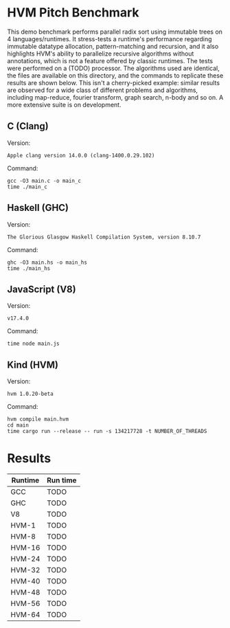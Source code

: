 HVM Pitch Benchmark
===================

This demo benchmark performs parallel radix sort using immutable trees on 4
languages/runtimes. It stress-tests a runtime's performance regarding immutable
datatype allocation, pattern-matching and recursion, and it also highlights
HVM's ability to parallelize recursive algorithms without annotations, which is
not a feature offered by classic runtimes. The tests were performed on a (TODO)
processor. The algorithms used are identical, the files are available on this
directory, and the commands to replicate these results are shown below. This
isn't a cherry-picked example: similar results are observed for a wide class of
different problems and algorithms, including map-reduce, fourier transform,
graph search, n-body and so on. A more extensive suite is on development.

## C (Clang)

Version:

```
Apple clang version 14.0.0 (clang-1400.0.29.102)
```

Command:

```
gcc -O3 main.c -o main_c
time ./main_c
```

## Haskell (GHC)

Version:

```
The Glorious Glasgow Haskell Compilation System, version 8.10.7
```

Command:

```
ghc -O3 main.hs -o main_hs
time ./main_hs
```

## JavaScript (V8)

Version:

```
v17.4.0
```

Command:

```
time node main.js
```

## Kind (HVM)

Version:

```
hvm 1.0.20-beta
```

Command:

```
hvm compile main.hvm
cd main
time cargo run --release -- run -s 134217728 -t NUMBER_OF_THREADS
```

# Results

Runtime | Run time
------- | --------
GCC     | TODO 
GHC     | TODO
V8      | TODO
HVM-1   | TODO
HVM-8   | TODO
HVM-16  | TODO
HVM-24  | TODO
HVM-32  | TODO
HVM-40  | TODO
HVM-48  | TODO
HVM-56  | TODO
HVM-64  | TODO
